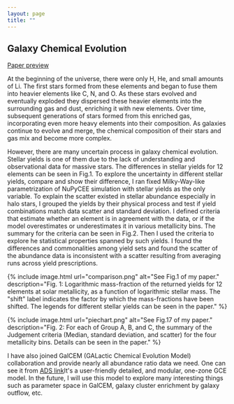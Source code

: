 ```yaml
---
layout: page
title: ""
---
```


## Galaxy Chemical Evolution

[Paper preview](/../files/Yields_NuPyCEE.pdf)

At the beginning of the universe, there were only H, He, and small amounts of Li. The first stars formed from these elements and began to fuse them into heavier elements like C, N, and O. As these stars evolved and eventually exploded they dispersed these heavier elements into the surrounding gas and dust, enriching it with new elements. Over time, subsequent generations of stars formed from this enriched gas, incorporating even more heavy elements into their composition. As galaxies continue to evolve and merge, the chemical composition of their stars and gas mix and become more complex. 

However, there are many uncertain process in galaxy chemical evolution. Stellar yields is one of them due to the lack of understanding and observational data for massive stars. The differences in stellar yields for 12 elements can be seen in Fig.1. To explore the uncertainty in different stellar yields, compare and show their difference, I ran fixed Milky-Way-like parametrization of NuPyCEE simulation with stellar yields as the only variable. To explain the scatter existed in stellar abundance especially in halo stars, I grouped the yields by their physical process and test if yield combinations match data scatter and standard deviation. I defined criteria that estimate whether an element is in agreement with the data, or if the model overestimates or underestimates it in various metallicity bins. The summary for the criteria can be seen in Fig.2. Then I used the criteria to explore he statistical properties spanned by such yields. I found the differences and commonalities among yield sets and found the scatter of the abundance
data is inconsistent with a scatter resulting from averaging runs across yield prescriptions.

{% include image.html url="comparison.png" alt="See Fig.1 of my paper." description="Fig. 1: Logarithmic mass-fraction of the returned yields for 12 elements at solar metallicity, as a function of logarithmic stellar mass. The "shift" label indicates the factor by which the mass-fractions have been shifted. The legends for different stellar yields can be seen in the paper." %}

{% include image.html url="piechart.png" alt="See Fig.17 of my paper." description="Fig. 2: For each of Group A, B, and C, the summary of the Judgement criteria (Median, standard deviation, and scatter) for the four metallicity bins. Details can be seen in the paper." %}

I have also joined GalCEM (GALactic Chemical Evolution Model) collaboration and provide nearly all abundance ratio data we need. One can see it from [ADS link](https://ui.adsabs.harvard.edu/abs/2023ApJS..264...44G/abstract)It's a user-friendly detailed, and modular, one-zone GCE model. In the future, I will use this model to explore many interesting things such as parameter space in GalCEM, galaxy cluster enrichment by galaxy outflow, etc.